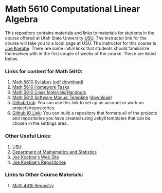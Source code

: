 # Math 5610 Computational Linear Algebra

This repository contains materials and links to materials for students in the course offered at Utah State University
[USU](http://www.usu.edu/). The instructor link for the course will take you to a local page at USU. The instructor for this
course is [Joe Koebbe](http://www.math.usu.edu/~koebbe). There are some initial links that students should familiarize themselves
with in the first couple of weeks of the course. These are listed below.

### Links for content for Math 5610:


1. [Math 5610 Syllabus](https://jvkoebbe.github.io/math5610/syllabus/syllabus)
           ([pdf download](https://jvkoebbe.github.io/math5610/syllabus/syllabus.pdf))
2. [Math 5610 Homework Tasks](https://jvkoebbe.github.io/math5610/homework/indexOfHomeworkSets)
3. [Math 5610 Class Materials/Handouts](https://jvkoebbe.github.io/math5610/classmaterials/indexOfHandouts)
4. [Math 5610 Software Manual Template](https://jvkoebbe.github.io/math5610/softwareManual/softwareManualTemplate)
      ([download](https://jvkoebbe.github.io/math5610/softwareManual/softwareManualTemplate.md))
5. [Github Link](https://github.com): You can use this link to set up an account or work on projects/repositories.
6. [Github IO Link](https://pages.github.com): You can build a repository that formats all of the projects and repositories
   you have created using Jekyll templates that can be chosen in the settings area.

###  Other Useful Links:

1. [USU](http://www.usu.edu/)
2. [Department of Mathematics and Statistics](http://www.math.usu.edu/)
3. [Joe Koebbe's Web Site](http://www.math.usu.edu/~koebbe)
4. [Joe Koebbe's Repositories](https://github.com/jvkoebbe)

### Links to Other Course Materials:

1. [Math 4610 Repositry](https://jvkoebbe.github.io/math4610)
